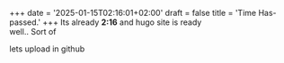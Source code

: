 +++
date = '2025-01-15T02:16:01+02:00'
draft = false
title = 'Time Has-passed.'
+++
Its already **2:16** and hugo site is ready </br>
well..  Sort of </br>

lets upload in github